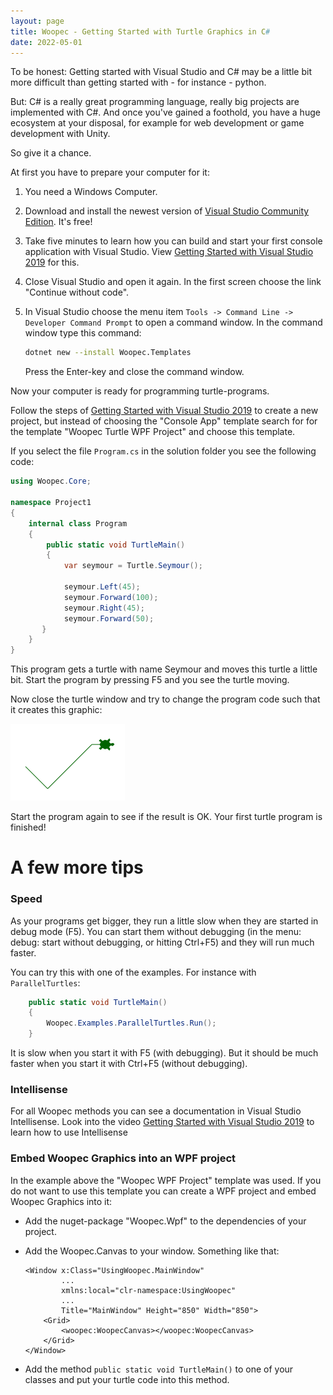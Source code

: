 ```yaml
---
layout: page
title: Woopec - Getting Started with Turtle Graphics in C#
date: 2022-05-01
---
```

To be honest: Getting started with Visual Studio and C# may be a little bit more difficult than getting started with - for instance - python.

But: C# is a really great programming language, really big projects are implemented with C#. And once you've gained a foothold, you have a huge ecosystem at your disposal, for example for web development or game development with Unity.

So give it a chance.

At first you have to prepare your computer for it:

1. You need a Windows Computer.

2. Download and install the newest version of  [Visual Studio Community Edition](https://visualstudio.microsoft.com/de/vs/community/). It's free!
   
3. Take five minutes to learn how you can build and start your first console application with Visual Studio. View [Getting Started with Visual Studio 2019](https://www.youtube.com/watch?v=1CgsMtUmVgs&list=RDCMUChqrDOwARrxdJF-ykAptc7w) for this.

4. Close Visual Studio and open it again. In the first screen choose the link "Continue without code".

5. In Visual Studio choose the menu item `Tools -> Command Line -> Developer Command Prompt` to open a command window. In the command window type this command: 

    ```sh
    dotnet new --install Woopec.Templates
    ```

    Press the Enter-key and close the command window.

Now your computer is ready for programming turtle-programs. 

Follow the steps of [Getting Started with Visual Studio 2019](https://www.youtube.com/watch?v=1CgsMtUmVgs&list=RDCMUChqrDOwARrxdJF-ykAptc7w) to create a new project, but instead of choosing the "Console App" template search for for the template "Woopec Turtle WPF Project" and choose this template.

If you select the file `Program.cs` in the solution folder you see the following code:

```c#
using Woopec.Core;

namespace Project1
{
    internal class Program
    {
        public static void TurtleMain()
        {
            var seymour = Turtle.Seymour();

            seymour.Left(45);
            seymour.Forward(100);
            seymour.Right(45);
            seymour.Forward(50);
       }
    }
}
```

This program gets a turtle with name Seymour and moves this turtle a little bit. Start the program by pressing F5 and you see the turtle moving.

Now close the turtle window and try to change the program code such that it creates this graphic:

![First graphic](./FirstSample.png)

Start the program again to see if the result is OK. Your first turtle program is finished! 



# A few more tips

### Speed

As your programs get bigger, they run a little slow when they are started in debug mode (F5). You can start them without debugging (in the menu: debug: start without debugging, or hitting Ctrl+F5) and they will run much faster.

You can try this with one of the examples. For instance with `ParallelTurtles`:

```csharp
    public static void TurtleMain()
    {
        Woopec.Examples.ParallelTurtles.Run();
    }
```

It is slow when you start it with F5 (with debugging). But it should be much faster when you start it with Ctrl+F5 (without debugging).



### Intellisense

For all Woopec methods you can see a documentation in Visual Studio Intellisense. Look into the video  [Getting Started with Visual Studio 2019](https://www.youtube.com/watch?v=1CgsMtUmVgs&list=RDCMUChqrDOwARrxdJF-ykAptc7w) to learn how to use Intellisense



### Embed Woopec Graphics into an WPF project

In the example above the "Woopec WPF Project" template was used. If you do not want to use this template you can create a WPF project and embed Woopec Graphics into it:

* Add the nuget-package "Woopec.Wpf" to the dependencies of your project.

* Add the Woopec.Canvas to your window. Something like that:

  ```
  <Window x:Class="UsingWoopec.MainWindow"
          ...
          xmlns:local="clr-namespace:UsingWoopec"
          ...
          Title="MainWindow" Height="850" Width="850">
      <Grid>
          <woopec:WoopecCanvas></woopec:WoopecCanvas>
      </Grid>
  </Window>
  ```

* Add the method `public static void TurtleMain()` to one of your classes and put your turtle code into this method.


  



